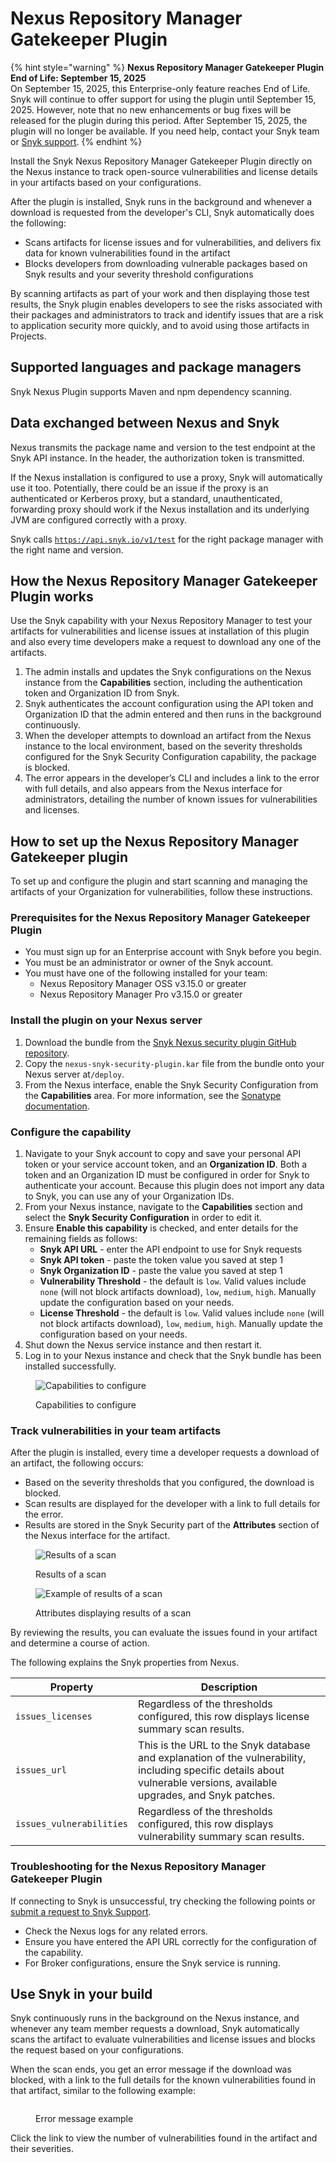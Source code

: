 # Nexus Repository Manager Gatekeeper Plugin

{% hint style="warning" %}
**Nexus Repository Manager Gatekeeper Plugin End of Life: September 15, 2025**\
On September 15, 2025, this Enterprise-only feature reaches End of Life. Snyk will continue to offer support for using the plugin until September 15,  2025. However, note that no new enhancements or bug fixes will be released for the plugin during this period. After September 15, 2025, the plugin will no longer be available. If you need help, contact your Snyk team or [Snyk support](https://support.snyk.io/s/).
{% endhint %}

Install the Snyk Nexus Repository Manager Gatekeeper Plugin directly on the Nexus instance to track open-source vulnerabilities and license details in your artifacts based on your configurations.

After the plugin is installed, Snyk runs in the background and whenever a download is requested from the developer's CLI, Snyk automatically does the following:

* Scans artifacts for license issues and for vulnerabilities, and delivers fix data for known vulnerabilities found in the artifact
* Blocks developers from downloading vulnerable packages based on Snyk results and your severity threshold configurations

By scanning artifacts as part of your work and then displaying those test results, the Snyk plugin enables developers to see the risks associated with their packages and administrators to track and identify issues that are a risk to application security more quickly, and to avoid using those artifacts in Projects.

## **Supported languages and package managers**

Snyk Nexus Plugin supports Maven and npm dependency scanning.

## Data exchanged between Nexus and Snyk

Nexus transmits the package name and version to the test endpoint at the Snyk API instance. In the header, the authorization token is transmitted.

If the Nexus installation is configured to use a proxy, Snyk will automatically use it too. Potentially, there could be an issue if the proxy is an authenticated or Kerberos proxy, but a standard, unauthenticated, forwarding proxy should work if the Nexus installation and its underlying JVM are configured correctly with a proxy.

Snyk calls [`https://api.snyk.io/v1/test`](https://api.snyk.io/v1/test) for the right package manager with the right name and version.

## **How the Nexus Repository Manager Gatekeeper Plugin works**

Use the Snyk capability with your Nexus Repository Manager to test your artifacts for vulnerabilities and license issues at installation of this plugin and also every time developers make a request to download any one of the artifacts.

1. The admin installs and updates the Snyk configurations on the Nexus instance from the **Capabilities** section, including the authentication token and Organization ID from Snyk.
2. Snyk authenticates the account configuration using the API token and Organization ID that the admin entered and then runs in the background continuously.
3. When the developer attempts to download an artifact from the Nexus instance to the local environment, based on the severity thresholds configured for the Snyk Security Configuration capability, the package is blocked.
4. The error appears in the developer’s CLI and includes a link to the error with full details, and also appears from the Nexus interface for administrators, detailing the number of known issues for vulnerabilities and licenses.

## How to set up the Nexus Repository Manager Gatekeeper plugin

To set up and configure the plugin and start scanning and managing the artifacts of your Organization for vulnerabilities, follow these instructions.

### Prerequisites for the Nexus Repository Manager Gatekeeper Plugin

* You must sign up for an Enterprise account with Snyk before you begin.
* You must be an administrator or owner of the Snyk account.
* You must have one of the following installed for your team:
  * Nexus Repository Manager OSS v3.15.0 or greater
  * Nexus Repository Manager Pro v3.15.0 or greater

### Install the plugin on your Nexus server

1. Download the bundle from the [Snyk Nexus security plugin GitHub repository](https://github.com/snyk/nexus-snyk-security-plugin/releases).
2. Copy the `nexus-snyk-security-plugin.kar` file from the bundle onto your Nexus server at`/deploy`.
3. From the Nexus interface, enable the Snyk Security Configuration from the **Capabilities** area. For more information, see the [Sonatype documentation](https://help.sonatype.com/repomanager2/configuration/accessing-and-configuring-capabilities).

### **Configure the capability**

1. Navigate to your Snyk account to copy and save your personal API token or your service account token, and an **Organization ID**. Both a token and an Organization ID must be configured in order for Snyk to authenticate your account. Because this plugin does not import any data to Snyk, you can use any of your Organization IDs.
2. From your Nexus instance, navigate to the **Capabilities** section and select the **Snyk Security Configuration** in order to edit it.
3. Ensure **Enable this capability** is checked, and enter details for the remaining fields as follows:
   * **Snyk API URL** - enter the API endpoint to use for Snyk requests
   * **Snyk API token** - paste the token value you saved at step 1
   * **Snyk Organization ID** - paste the value you saved at step 1
   * **Vulnerability Threshold** - the default is `low`. Valid values include `none` (will not block artifacts download), `low`, `medium`, `high`. Manually update the configuration based on your needs.
   * **License Threshold** - the default is `low`. Valid values include `none` (will not block artifacts download), `low`, `medium`, `high`. Manually update the configuration based on your needs.
4. Shut down the Nexus service instance and then restart it.
5. Log in to your Nexus instance and check that the Snyk bundle has been installed successfully.

<figure><img src="../../../../.gitbook/assets/uuid-9745b82a-ed7e-bce0-75dd-0070514f274d-en.png" alt="Capabilities to configure"><figcaption><p>Capabilities to configure</p></figcaption></figure>

### Track vulnerabilities in your team artifacts

After the plugin is installed, every time a developer requests a download of an artifact, the following occurs:

* Based on the severity thresholds that you configured, the download is blocked.
* Scan results are displayed for the developer with a link to full details for the error.
* Results are stored in the Snyk Security part of the **Attributes** section of the Nexus interface for the artifact.

<figure><img src="../../../../.gitbook/assets/uuid-a2c354a2-21ca-bdfb-7862-a2ef26eec59e-en.png" alt="Results of a scan"><figcaption><p>Results of a scan</p></figcaption></figure>

<figure><img src="../../../../.gitbook/assets/image (33) (1) (1) (1) (1) (1) (1) (1) (1) (1) (1) (1) (1) (1).png" alt="Example of results of a scan"><figcaption><p>Attributes displaying results of a scan</p></figcaption></figure>

By reviewing the results, you can evaluate the issues found in your artifact and determine a course of action.

The following explains the Snyk properties from Nexus.

| **Property**             | **Description**                                                                                                                                                        |
| ------------------------ | ---------------------------------------------------------------------------------------------------------------------------------------------------------------------- |
| `issues_licenses`        | Regardless of the thresholds configured, this row displays license summary scan results.                                                                               |
| `issues_url`             | This is the URL to the Snyk database and explanation of the vulnerability, including specific details about vulnerable versions, available upgrades, and Snyk patches. |
| `issues_vulnerabilities` | Regardless of the thresholds configured, this row displays vulnerability summary scan results.                                                                         |

### Troubleshooting for the Nexus Repository Manager Gatekeeper Plugin

If connecting to Snyk is unsuccessful, try checking the following points or [submit a request to Snyk Support](https://support.snyk.io).

* Check the Nexus logs for any related errors.
* Ensure you have entered the API URL correctly for the configuration of the capability.
* For Broker configurations, ensure the Snyk service is running.

## **Use Snyk in your build**

Snyk continuously runs in the background on the Nexus instance, and whenever any team member requests a download, Snyk automatically scans the artifact to evaluate vulnerabilities and license issues and blocks the request based on your configurations.

When the scan ends, you get an error message if the download was blocked, with a link to the full details for the known vulnerabilities found in that artifact, similar to the following example:

<figure><img src="../../../../.gitbook/assets/uuid-a2c354a2-21ca-bdfb-7862-a2ef26eec59e-en.png" alt=""><figcaption><p>Error message example</p></figcaption></figure>

Click the link to view the number of vulnerabilities found in the artifact and their severities.

